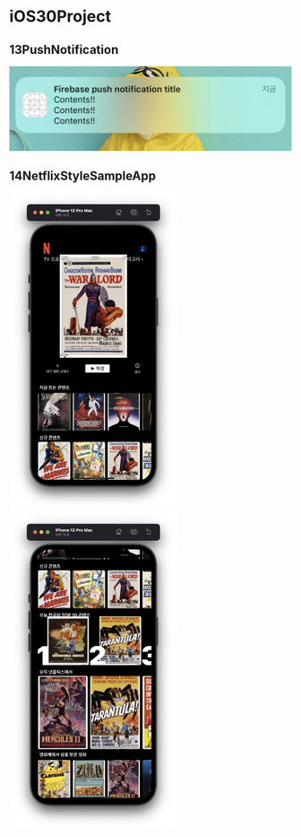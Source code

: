 # iOS30Project
<!-- ![aa](img/13PushNotification.jpeg){: width="100" height=100} -->
## 13PushNotification
<img src="img/13PushNotification.jpeg" width="600">
  
<br>

## 14NetflixStyleSampleApp
<img src="img/14NetflixStyleSampleApp1.png" width="300"> <img src="img/14NetflixStyleSampleApp2.png" width="300">
